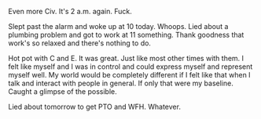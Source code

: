 Even more Civ. It's 2 a.m. again. Fuck.

Slept past the alarm and woke up at 10 today. Whoops. Lied about a plumbing problem and got to work at 11 something. Thank goodness that work's so relaxed and there's nothing to do.

Hot pot with C and E. It was great. Just like most other times with them. I felt like myself and I was in control and could express myself and represent myself well. My world would be completely different if I felt like that when I talk and interact with people in general. If only that were my baseline. Caught a glimpse of the possible.

Lied about tomorrow to get PTO and WFH. Whatever.
